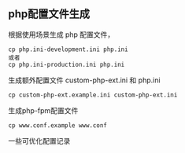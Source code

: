 
## php配置文件生成
根据使用场景生成 php 配置文件，

````
cp php.ini-development.ini php.ini
或者
cp php.ini-production.ini php.ini 
````

生成额外配置文件 custom-php-ext.ini 和 php.ini
````
cp custom-php-ext.example.ini custom-php-ext.ini
````

生成php-fpm配置文件 
````
cp www.conf.example www.conf
````
一些可优化配置记录
````
````